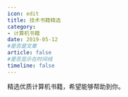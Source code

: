 ```yaml
---
icon: edit
title: 技术书籍精选
category: 
- 计算机书籍
date: 2019-05-12
#是否是文章
article: false
#是否显示在时间线
timeline: false
---
```


精选优质计算机书籍，希望能够帮助到你。

<!-- more -->
